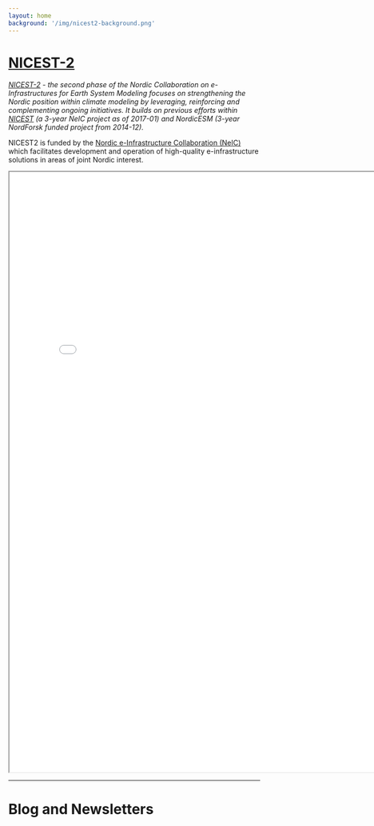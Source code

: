 ```yaml
---
layout: home
background: '/img/nicest2-background.png'
---
```


# [NICEST-2](https://neic.no/nicest2/)

*[NICEST-2](https://neic.no/nicest2/) - the second phase of the Nordic Collaboration on e-Infrastructures for Earth System Modeling focuses on strengthening the Nordic position within climate modeling by leveraging, reinforcing and complementing ongoing initiatives. It builds on previous efforts within [NICEST](https://neic.no/nicest/) (a 3-year NeIC project as of 2017-01) and NordicESM (3-year NordForsk funded project from 2014-12).*

NICEST2 is funded by the [Nordic e-Infrastructure Collaboration (NeIC)](https://neic.no) which facilitates development and operation of high-quality e-infrastructure solutions in areas of joint Nordic interest.

<iframe src="March2022/NICEST2InfoBoard.html" height="1200" width="800" title="NICEST2 InfoBoard"></iframe>


***


# Blog and Newsletters

